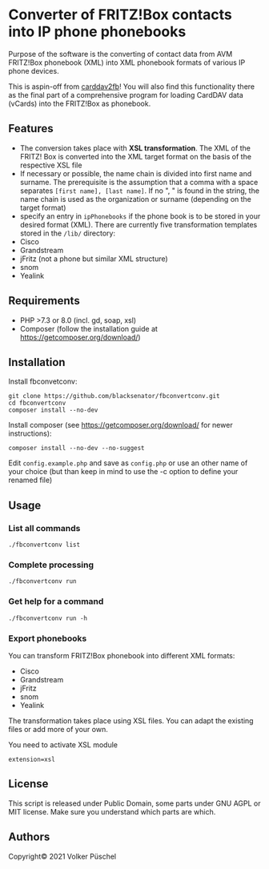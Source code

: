 # Converter of FRITZ!Box contacts into IP phone phonebooks

Purpose of the software is the converting of contact data from AVM FRITZ!Box phonebook (XML) into XML phonebook formats of various IP phone devices.

This is aspin-off from [carddav2fb](https://github.com/blacksenator/carddav2fb)! You will also find this functionality there as the final part of a comprehensive program for loading CardDAV data (vCards) into the FRITZ!Box as phonebook.

## Features

* The conversion takes place with **XSL transformation**. The XML of the FRITZ! Box is converted into the XML target format on the basis of the respective XSL file
* If necessary or possible, the name chain is divided into first name and surname. The prerequisite is the assumption that a comma with a space separates `[first name], [last name]`. If no ", " is found in the string, the name chain is used as the organization or surname (depending on the target format)
* specify an entry in `ipPhonebooks` if the phone book is to be stored in your desired format (XML). There are currently five transformation templates stored in the `/lib/` directory:
* Cisco
* Grandstream
* jFritz (not a phone but similar XML structure)
* snom
* Yealink

## Requirements

* PHP >7.3 or 8.0 (incl. gd, soap, xsl)
* Composer (follow the installation guide at <https://getcomposer.org/download/>)

## Installation

Install fbconvetconv:

```console
git clone https://github.com/blacksenator/fbconvertconv.git
cd fbconvertconv
composer install --no-dev
```

Install composer (see <https://getcomposer.org/download/> for newer instructions):

```console
composer install --no-dev --no-suggest
```

Edit `config.example.php` and save as `config.php` or use an other name of your choice (but than keep in mind to use the -c option to define your renamed file)

## Usage

### List all commands

```console
./fbconvertconv list
```

### Complete processing

```console
./fbconvertconv run
```

### Get help for a command

```console
./fbconvertconv run -h
```

### Export phonebooks

You can transform FRITZ!Box phonebook into different XML formats:

* Cisco
* Grandstream
* jFritz
* snom
* Yealink

The transformation takes place using XSL files. You can adapt the existing files or add more of your own.

You need to activate XSL module

```console
extension=xsl
```

## License

This script is released under Public Domain, some parts under GNU AGPL or MIT license. Make sure you understand which parts are which.

## Authors

Copyright© 2021 Volker Püschel